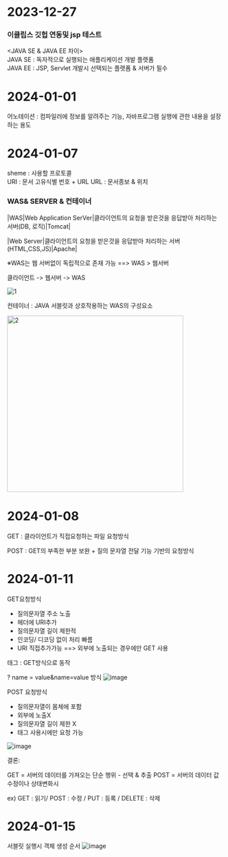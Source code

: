 # 2023-12-27

### 이클립스 깃헙 연동및 jsp 테스트
  
<JAVA SE & JAVA EE 차이><br/>
JAVA SE :  독자적으로 실행되는 애플리케이션 개발 플랫폼<br/>
JAVA EE : JSP, Servlet 개발시 선택되는 플랫폼 & 서버가 필수<br/>

# 2024-01-01
어노테이션 : 컴파일러에 정보를 알려주는 기능, 자바프로그램 실행에 관한 내용을 설장하는 용도

# 2024-01-07
sheme : 사용할 프로토콜
<br>
URI : 문서 고유식별 번호 + URL
URL : 문서종보 & 위치

### WAS& SERVER & 컨테이너
|WAS|Web Application SerVer|클라이언트의 요청을 받은것을 응답받아 처리하는 서버(DB, 로직)|Tomcat|

|Web Server|클라이언트의 요청을 받은것을 응답받아 처리하는 서버(HTML,CSS,JS)|Apache|

※WAS는 웹 서버없이 독립적으로 존재 가능 ==> WAS > 웹서버

클라이언트 -> 웹서버 -> WAS

![1](https://github.com/yg2356/study_jsp/assets/59286004/04bba9fb-af54-4a16-82ae-347a7c5cb423)

컨테이너 : JAVA 서블릿과 상호작용하는 WAS의 구성요소

<img width="410" alt="2" src="https://github.com/yg2356/study_jsp/assets/59286004/5653cc1f-f483-46cb-b383-7daeaea237e3">

# 2024-01-08
GET : 클라이언트가 직접요청하는 파일 요청방식

POST : GET의 부족한 부분 보완 + 질의 문자열 전달 기능 기반의 요청방식

# 2024-01-11
GET요청방식<br>
- 질의문자열 주소 노출
- 헤더에 URI추가
- 질의문자열 길이 제한적
- 인코딩/ 디코딩 없이 처리 빠름
- URI 직접추가가능
  ==> 외부에 노출되는 경우에만 GET 사용

<a>태그 : GET방식으로 동작

? name = value&name=value 방식
![image](https://github.com/yg2356/study_jsp/assets/59286004/2c6dd999-544d-46a6-866b-5d837f4fb18f)

POST 요청방식<br>
-  질의문자열이 몸체에 포함
-  외부에 노출X
-  질의문자열 길이 제한 X
-  <form>태그 사용시에만 요청 가능

![image](https://github.com/yg2356/study_jsp/assets/59286004/a34685cd-b517-413f-86b6-d71cac174467)


결론:

GET = 서버의 데이터를 가져오는 단순 행위 - 선택 & 추출
POST = 서버의 데이터 값 수정이나 상태변화시

ex) GET : 읽기/ POST : 수정 / PUT : 등록 / DELETE : 삭제


# 2024-01-15
서블릿 실행시 객체 생성 순서
![image](https://github.com/yg2356/study_jsp/assets/59286004/94095dd7-cea9-4ccf-8573-293e822776c6)
